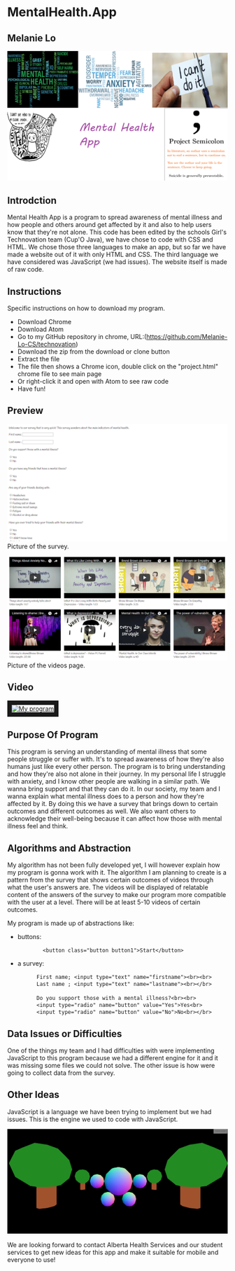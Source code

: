 # MentalHealth.App
## Melanie Lo

![alt text](https://github.com/Melanie-Lo-CS/Presentation/blob/master/TITLE%20PAGE.png )

## Introdction

Mental Health App is a program to spread awareness of mental illness and how people and others around get affected by it and also to help users know that they're not alone. This code has been edited by the schools Girl's Technovation team (Cup'O Java), we have chose to code with CSS and HTML. We chose those three languages to make an app, but so far we have made a website out of it with only HTML and CSS. The third language we have considered was JavaScript (we had issues). The website itself is made of raw code.

## Instructions

Specific instructions on how to download my program. 

* Download Chrome
* Download Atom
* Go to my GitHub repository in chrome, URL:(https://github.com/Melanie-Lo-CS/technovation)
* Download the zip from the download or clone button
* Extract the file 
* The file then shows a Chrome icon, double click on the "project.html" chrome file to see main page
* Or right-click it and open with Atom to see raw code
* Have fun!


## Preview

![alt text](https://github.com/Melanie-Lo-CS/Presentation/blob/master/%231.PNG)
Picture of the survey.

![alt text](https://github.com/Melanie-Lo-CS/Presentation/blob/master/%232.PNG)
Picture of the videos page.

## Video

<a href="https://www.youtube.com/watch?v=TpjHn2EuEyw"
target="_blank"><img src="http://img.youtube.com/vi/TpjHn2EuEyw/0.jpg"
alt="My program" width="240" height="180" border="10" /></a>

## Purpose Of Program

This program is serving an understanding of mental illness that some people struggle or suffer with. It's to spread awareness of how they're also humans just like every other person. The program is to bring understanding and how they're also not alone in their journey. In my personal life I struggle with anxiety, and I know other people are walking in a similar path. We wanna bring support and that they can do it. In our society, my team and I wanna explain what mental illness does to a person and how they're affected by it. By doing this we have a survey that brings down to certain outcomes and different outcomes as well. We also want others to acknowledge their well-being because it can affect how those with mental illness feel and think. 

## Algorithms and Abstraction

My algorithm has not been fully developed yet, I will however explain how my program is gonna work with it. The algorithm I am planning to create is a pattern from the survey that shows certain outcomes of videos through what the user's answers are. The videos will be displayed of relatable content of the answers of the survey to make our program more compatible with the user at a level. There will be at least 5-10 videos of certain outcomes. 

My program is made up of abstractions like:
* buttons: 



              <button class="button button1">Start</button>
              
              
* a survey: 


            First name; <input type="text" name="firstname"><br><br>
            Last name ; <input type="text" name="lastname"><br></br>

            Do you support those with a mental illness?<br><br>
            <input type="radio" name="button" value="Yes">Yes<br>
            <input type="radio" name="button" value="No">No<br></br>


## Data Issues or Difficulties

One of the things my team and I had difficulties with were implementing JavaScript to this program because we had a different engine for it and it was missing some files we could not solve. The other issue is how were going to collect data from the survey. 

## Other Ideas
JavaScript is a language we have been trying to implement but we had issues. This is the engine we used to code with JavaScript.

![alt text](https://github.com/Melanie-Lo-CS/Presentation/blob/master/%233.PNG)

We are looking forward to contact Alberta Health Services and our student services to get new ideas for this app and make it suitable for mobile and everyone to use!

